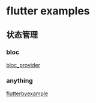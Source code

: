 # flutter examples

## 状态管理

### bloc

[bloc_provider](https://github.com/mono0926/bloc_provider)

### anything

[flutterbyexample](https://flutterbyexample.com/)



[1]:https://github.com/OpenFlutter "OpenFlutter"
[2]:https://github.com/lizhuoyuan/flutter_study "lizhuoyuan/flutter_study"
[3]:https://github.com/boeledi/Streams-Block-Reactive-Programming-in-Flutter
[4]:https://github.com/TaskShare/taskshare-flutter
[5]:https://juejin.im/post/5b400b66e51d45195d7d9d3b
[6]:https://book.flutterchina.club